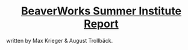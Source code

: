<h1 align="center">
  <a href="https://augustt198.github.io/bwsi-report">BeaverWorks Summer Institute Report</a>
</h1>

written by Max Krieger & August Trollbäck.
